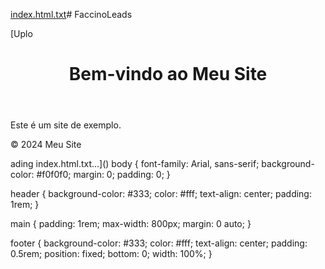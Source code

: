 [index.html.txt](https://github.com/user-attachments/files/15855626/index.html.txt)# FaccinoLeads

[Uplo<!DOCTYPE html>
<html lang="pt-BR">
<head>
    <meta charset="UTF-8">
    <meta name="viewport" content="width=device-width, initial-scale=1.0">
    <title>Meu Primeiro Site</title>
</head>
<body>
    <header>
        <h1>Bem-vindo ao Meu Site</h1>
    </header>
    <main>
        <p>Este é um site de exemplo.</p>
    </main>
    <footer>
        <p>&copy; 2024 Meu Site</p>
    </footer>
</body>
</html>
ading index.html.txt…]()
body {
    font-family: Arial, sans-serif;
    background-color: #f0f0f0;
    margin: 0;
    padding: 0;
}

header {
    background-color: #333;
    color: #fff;
    text-align: center;
    padding: 1rem;
}

main {
    padding: 1rem;
    max-width: 800px;
    margin: 0 auto;
}

footer {
    background-color: #333;
    color: #fff;
    text-align: center;
    padding: 0.5rem;
    position: fixed;
    bottom: 0;
    width: 100%;
}

